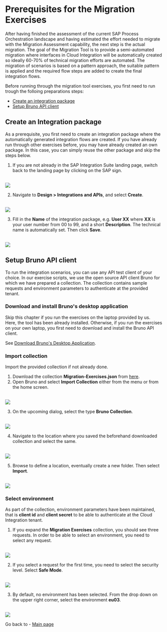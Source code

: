 
# Prerequisites for the Migration Exercises

After having finished the assessment of the current SAP Process Orchestration landscape and having estimated the effort needed to migrate with the Migration Assessment capability, the next step is the actual migration. The goal of the Migration Tool is to provide a semi-automated migration where interfaces in Cloud Integration will be automatically created so ideally 60-70% of technical migration efforts are automated. The migration of scenarios is based on a pattern approach, the suitable pattern is applied and the required flow steps are added to create the final integration flows.

Before running through the migration tool exercises, you first need to run trough the folloing preparations steps:
- [Create an integration package](#create-integration-package)
- [Setup Bruno API client](#setup-bruno-client)

## Create an Integration package

As a prerequisite, you first need to create an integration package where the automatically generated integration flows are created. If you have already run through other exercises before, you may have already created an own package. In this case, you can simply reuse the other package and skip the steps below.

1. If you are not already in the SAP Integration Suite landing page, switch back to the landing page by clicking on the SAP sign.

<br>![](/exercises/ex2/images/Navigate_Back.png)

2. Navigate to <b>Design > Integrations and APIs</b>, and select  <b>Create</b>.

<br>![](/exercises/ex2/images/Create_Pack.png)
   
3. Fill in the <b>Name</b> of the integration package, e.g. **User XX** where <b>XX</b> is your user number from 00 to 99, and a short <b>Description</b>. The technical name is automatically set. Then click <b>Save</b>.

<br>![](/exercises/ex2/images/00-02-SavePackage.png)

## Setup Bruno API client

To run the integration scenarios, you can use any API test client of your choice. In our exercise scripts,
we use the open source API client Bruno for which we have prepared a collection.
The collection contains sample requests and environment parameters to authenticate at the provided tenant.

### Download and install Bruno's desktop application

Skip this chapter if you run the exercises on the laptop provided by us. Here, the tool has been already installed.
Otherwise, if you run the exercises on your own laptop, you first need to download and install the Bruno API client.

See [Download Bruno's Desktop Application](https://docs.usebruno.com/get-started/bruno-basics/download).

### Import collection

Import the provided collection if not already done.

1. Download the collection **Migration-Exercises.json** from [here](/exercises/ex0/download/Migration-Exercises.json).
2. Open Bruno and select **Import Collection** either from the menu or from the home screen.

<br>![](/exercises/ex0/images/bruno-import-collection.png)

3. On the upcoming dialog, select the type **Bruno Collection**.

<br>![](/exercises/ex0/images/bruno-import-collection-bruno.png)

4. Navigate to the location where you saved the beforehand downloaded collection and select the same.

<br>![](/exercises/ex0/images/bruno-import-collection-file.png)

5. Browse to define a location, eventually create a new folder. Then select **Import**.

<br>![](/exercises/ex0/images/bruno-import-collection-location.png)

### Select environment

As part of the collection, environment parameters have been maintained, that is **client id** and **client secret** to be able to authenticate at the Cloud Integration tenant.

1. If you expand the **Migration Exercises** collection, you should see three requests. In order to be able to select an environment, you need to select any request.

<br>![](/exercises/ex0/images/bruno-import-collection-requests.png)

2. If you select a request for the first time, you need to select the security level. Select **Safe Mode**.

<br>![](/exercises/ex0/images/bruno-open-save-mode.png)

3. By default, no environment has been selected. From the drop down on the upper right corner, select the environment **eu03**.

<br>![](/exercises/ex0/images/bruno-environment-configure.png)


Go back to - [Main page](../../README.md)
